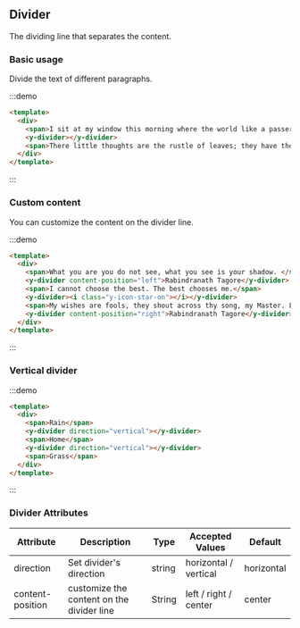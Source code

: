 ## Divider

The dividing line that separates the content.

### Basic usage

Divide the text of different paragraphs.

:::demo
```html
<template>
  <div>
    <span>I sit at my window this morning where the world like a passer-by stops for a moment, nods to me and goes.</span>
    <y-divider></y-divider>
    <span>There little thoughts are the rustle of leaves; they have their whisper of joy in my mind.</span>
  </div>
</template>
```
:::

### Custom content

You can customize the content on the divider line.


:::demo
```html
<template>
  <div>
    <span>What you are you do not see, what you see is your shadow. </span>
    <y-divider content-position="left">Rabindranath Tagore</y-divider>
    <span>I cannot choose the best. The best chooses me.</span>
    <y-divider><i class="y-icon-star-on"></i></y-divider>
    <span>My wishes are fools, they shout across thy song, my Master. Let me but listen.</span>
    <y-divider content-position="right">Rabindranath Tagore</y-divider>
  </div>
</template>
```
:::

### Vertical divider

:::demo
```html
<template>
  <div>
    <span>Rain</span>
    <y-divider direction="vertical"></y-divider>
    <span>Home</span>
    <y-divider direction="vertical"></y-divider>
    <span>Grass</span>
  </div>
</template>
```
:::

### Divider Attributes
| Attribute      | Description          | Type      | Accepted Values       | Default  |
|-------------  |---------------- |---------------- |---------------------- |-------- |
| direction      | Set divider's direction  | string  |          horizontal / vertical           |    horizontal     |
| content-position      | customize the content on the divider line | String  |  left / right / center  |  center |